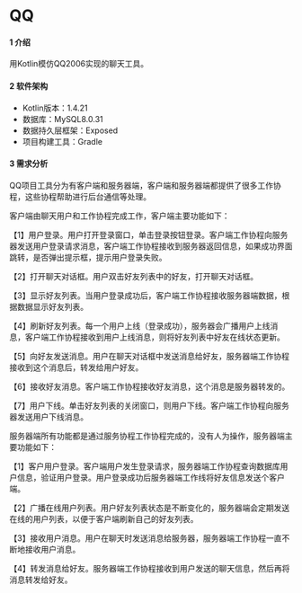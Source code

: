 # QQ

#### 1 介绍
用Kotlin模仿QQ2006实现的聊天工具。

#### 2 软件架构

- Kotlin版本：1.4.21
- 数据库：MySQL8.0.31
- 数据持久层框架：Exposed
- 项目构建工具：Gradle


#### 3 需求分析

QQ项目工具分为有客户端和服务器端，客户端和服务器端都提供了很多工作协程，这些协程帮助进行后台通信等处理。

客户端由聊天用户和工作协程完成工作，客户端主要功能如下：

【1】用户登录。用户打开登录窗口，单击登录按钮登录。客户端工作协程向服务器发送用户登录请求消息，客户端工作协程接收到服务器返回信息，如果成功界面跳转，是否弹出提示框，提示用户登录失败。

【2】打开聊天对话框。用户双击好友列表中的好友，打开聊天对话框。

【3】显示好友列表。当用户登录成功后，客户端工作协程接收服务器端数据，根据数据显示好友列表。

【4】刷新好友列表。每一个用户上线（登录成功），服务器会广播用户上线消息，客户端工作协程接收到用户上线消息，则将好友列表中好友在线状态更新。

【5】向好友发送消息。用户在聊天对话框中发送消息给好友，服务器端工作协程接收到这个消息后，转发给用户好友。

【6】接收好友消息。客户端工作协程接收好友消息，这个消息是服务器转发的。

【7】用户下线。单击好友列表的关闭窗口，则用户下线。客户端工作协程向服务器发送用户下线消息。

服务器端所有功能都是通过服务协程工作协程完成的，没有人为操作，服务器端主要功能如下：

【1】客户用户登录。客户端用户发生登录请求，服务器端工作协程查询数据库用户信息，验证用户登录。用户登录成功后服务器端工作线将好友信息发送个客户端。

【2】广播在线用户列表。用户好友列表状态是不断变化的，服务器端会定期发送在线的用户列表，以便于客户端刷新自己的好友列表。

【3】接收用户消息。用户在聊天时发送消息给服务器，服务器端工作协程一直不断地接收用户消息。

【4】转发消息给好友。服务器端工作协程接收到用户发送的聊天信息，然后再将消息转发给好友。
